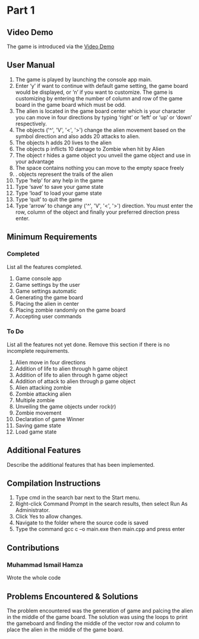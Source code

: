 # Part 1

## Video Demo

The game is introduced via the [Video Demo](https://youtu.be/pi4HSVjnIeY)

## User Manual
1.	The game is played by launching the console app main.
2.	 Enter ‘y’ if want to continue with default game setting, the game board would be displayed, or ‘n’ if you want to customize. The game is customizing by entering the number of column and row of the game board in the game board which must be odd. 
3.	The alien is located in the game board center which is your character you can move in four directions by typing ‘right’ or ‘left’ or ‘up’ or ‘down’ respectively. 
4.	The objects ('^', 'V', '<', '>') change the alien movement based on the symbol direction and also adds 20 attacks to alien.
5.	The objects h adds 20 lives to the alien
6.	The objects p inflicts 10 damage to Zombie when hit by Alien
7.	The object r hides a game object you unveil the game object and use in your advantage 
8.	The space contains nothing you can move to the empty space freely
9.	.  objects represent the trails of the alien 
10.	Type ‘help’ for any help in the game 
11.	Type ‘save’ to save your game state
12.	Type ‘load’ to load your game state 
13.	Type ‘quit’ to quit the game
14.	Type ‘arrow’ to change any ('^', 'V', '<', '>') direction. You must enter the row, column of the object and finally your preferred direction press enter.

## Minimum Requirements
### Completed

List all the features completed.

1.	Game console app
2.	Game settings by the user
3.	Game settings automatic
4.	Generating the game board 
5.	Placing the alien in center
6.	Placing zombie randomly on the game board 
7.	Accepting user commands 

### To Do

List all the features not yet done. Remove this section if there is no incomplete requirements.

1.	Alien move in four directions
2.	Addition of life to alien through h game object
3.	Addition of life to alien through h game object
4.	Addition of attack to alien through p game object
5.	Alien attacking zombie
6.	Zombie attacking alien
7.	Multiple zombie 
8.	Unveiling the game objects under rock(r)
9.	Zombie movement
10.	Declaration of game Winner 
11.	Saving game state
12.	Load game state 

## Additional Features

Describe the additional features that has been implemented.
## Compilation Instructions 
1.	Type cmd in the search bar next to the Start menu.
2.	Right-click Command Prompt in the search results, then select Run As Administrator.
3.	Click Yes to allow changes.
4.	Navigate to the folder where the source code is saved
5.	Type the command gcc c –o main.exe then main.cpp and press enter 
## Contributions

### Muhammad Ismail Hamza 

Wrote the whole code

## Problems Encountered & Solutions

The problem encountered was the generation of game and palcing the alien in the middle of the game board.
The solution was using the loops to print the gameboard and finding the middle of the vector row and column to place the alien in the middle of the game board.
